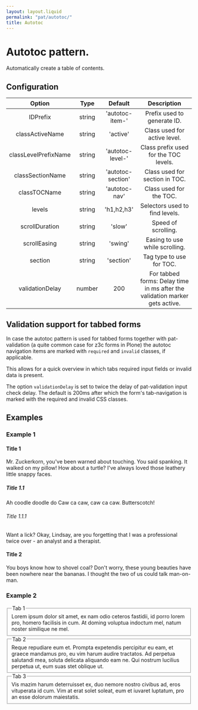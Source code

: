 ```yaml
---
layout: layout.liquid
permalink: "pat/autotoc/"
title: Autotoc
---
```


# Autotoc pattern.

Automatically create a table of contents.

## Configuration

|        Option        |  Type  |      Default      |              Description                                                    |
| :------------------: | :----: | :---------------: | :-------------------------------------------------------------------------: |
| IDPrefix             | string | 'autotoc-item-'   | Prefix used to generate ID.                                                 |
| classActiveName      | string | 'active'          | Class used for active level.                                                |
| classLevelPrefixName | string | 'autotoc-level-'  | Class prefix used for the TOC levels.                                       |
| classSectionName     | string | 'autotoc-section' | Class used for section in TOC.                                              |
| classTOCName         | string | 'autotoc-nav'     | Class used for the TOC.                                                     |
| levels               | string | 'h1,h2,h3'        | Selectors used to find levels.                                              |
| scrollDuration       | string | 'slow'            | Speed of scrolling.                                                         |
| scrollEasing         | string | 'swing'           | Easing to use while scrolling.                                              |
| section              | string | 'section'         | Tag type to use for TOC.                                                    |
| validationDelay      | number | 200               | For tabbed forms: Delay time in ms after the validation marker gets active. |

## Validation support for tabbed forms

In case the autotoc pattern is used for tabbed forms together with
pat-validation (a quite common case for z3c forms in Plone) the autotoc
navigation items are marked with `required` and `invalid` classes, if
applicable.

This allows for a quick overview in which tabs required input fields or invalid
data is present.

The option `validationDelay` is set to twice the delay of pat-validation input
check delay. The default is 200ms after which the form's tab-navigation is
marked with the required and invalid CSS classes.


## Examples

### Example 1

<div class="pat-autotoc"
     data-pat-autotoc="scrollDuration:slow;levels:h4,h5,h6;">
 <h4>Title 1</h4>
 <p>Mr. Zuckerkorn, you've been warned about touching. You said
    spanking. It walked on my pillow! How about a turtle? I've always
    loved those leathery little snappy faces.</p>
 <h5>Title 1.1</h5>
 <p>Ah coodle doodle do Caw ca caw, caw ca caw. Butterscotch!</p>
 <h6>Title 1.1.1</h6>
 <p>Want a lick? Okay, Lindsay, are you forgetting that I was
    a professional twice over - an analyst and a therapist.</p>
 <h4>Title 2</h4>
 <p>You boys know how to shovel coal? Don't worry, these young
 beauties have been nowhere near the bananas. I thought the two of
 us could talk man-on-man.</p>
</div>

### Example 2

<div class="pat-autotoc autotabs"
     data-pat-autotoc="section:fieldset;levels:legend;">
   <fieldset>
     <legend>Tab 1</legend>
     <div>
       Lorem ipsum dolor sit amet, ex nam odio ceteros fastidii,
       id porro lorem pro, homero facilisis in cum.
       At doming voluptua indoctum mel, natum noster similique ne mel.
     </div>
   </fieldset>
   <fieldset>
     <legend>Tab 2</legend>
     <div>
       Reque repudiare eum et. Prompta expetendis percipitur eu eam,
       et graece mandamus pro, eu vim harum audire tractatos.
       Ad perpetua salutandi mea, soluta delicata aliquando eam ne.
       Qui nostrum lucilius perpetua ut, eum suas stet oblique ut.
     </div>
   </fieldset>
   <fieldset>
     <legend>Tab 3</legend>
     <div>
       Vis mazim harum deterruisset ex, duo nemore nostro civibus ad,
       eros vituperata id cum. Vim at erat solet soleat,
       eum et iuvaret luptatum, pro an esse dolorum maiestatis.
     </div>
   </fieldset>
</div>
